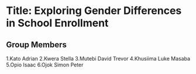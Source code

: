 # Title: Exploring Gender Differences in School Enrollment

## Group Members
1.Kato Adrian
2.Kwera Stella
3.Mutebi David Trevor
4.Khusiima Luke Masaba
5.Opio Isaac
6.Ojok Simon Peter
